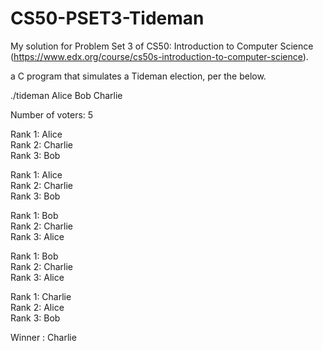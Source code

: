 # CS50-PSET3-Tideman

My solution for Problem Set 3 of CS50: Introduction to Computer Science (https://www.edx.org/course/cs50s-introduction-to-computer-science).

a C program that simulates a Tideman election, per the below.


./tideman Alice Bob Charlie  

Number of voters: 5  
  
Rank 1: Alice   
Rank 2: Charlie  
Rank 3: Bob  
  
Rank 1: Alice  
Rank 2: Charlie  
Rank 3: Bob  
  
Rank 1: Bob  
Rank 2: Charlie  
Rank 3: Alice  
  
Rank 1: Bob  
Rank 2: Charlie  
Rank 3: Alice  
  
Rank 1: Charlie  
Rank 2: Alice  
Rank 3: Bob  
  
Winner : Charlie  

